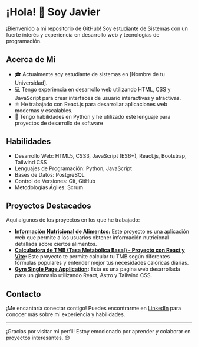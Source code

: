 # ¡Hola! 👋 Soy Javier

¡Bienvenido a mi repositorio de GitHub! Soy estudiante de Sistemas con un fuerte interés y experiencia en desarrollo web y tecnologías de programación.

## Acerca de Mí

- 🎓 Actualmente soy estudiante de sistemas en [Nombre de tu Universidad].
- 💻 Tengo experiencia en desarrollo web utilizando HTML, CSS y JavaScript para crear interfaces de usuario interactivas y atractivas.
- ⚛️ He trabajado con React.js para desarrollar aplicaciones web modernas y escalables.
- 🐍 Tengo habilidades en Python y he utilizado este lenguaje para proyectos de desarrollo de software

## Habilidades

- Desarrollo Web: HTML5, CSS3, JavaScript (ES6+), React.js, Bootstrap, Tailwind CSS
- Lenguajes de Programación: Python, JavaScript
- Bases de Datos: PostgreSQL
- Control de Versiones: Git, GitHub
- Metodologías Ágiles: Scrum

## Proyectos Destacados

Aquí algunos de los proyectos en los que he trabajado:

- **[Información Nutricional de Alimentos](https://javiergualpa1503.github.io/NutriFoods/):** Este proyecto es una aplicación web que permite a los usuarios obtener información nutricional detallada sobre ciertos alimentos.
- **[Calculadora de TMB (Tasa Metabólica Basal) - Proyecto con React y Vite](https://javiergualpa1503.github.io/Nutrilife/):** Este proyecto te permite calcular tu TMB según diferentes fórmulas populares y entender mejor tus necesidades calóricas diarias.
- **[Gym Single Page Application](https://gym-nine-phi.vercel.app/):** Esta es una pagina web desarrollada para un gimnasio utilizando React, Astro y Tailwind CSS.

## Contacto

¡Me encantaría conectar contigo! Puedes encontrarme en [LinkedIn](https://www.linkedin.com/in/javier-gualpa/) para conocer más sobre mi experiencia y habilidades.

---

¡Gracias por visitar mi perfil! Estoy emocionado por aprender y colaborar en proyectos interesantes. 😊
